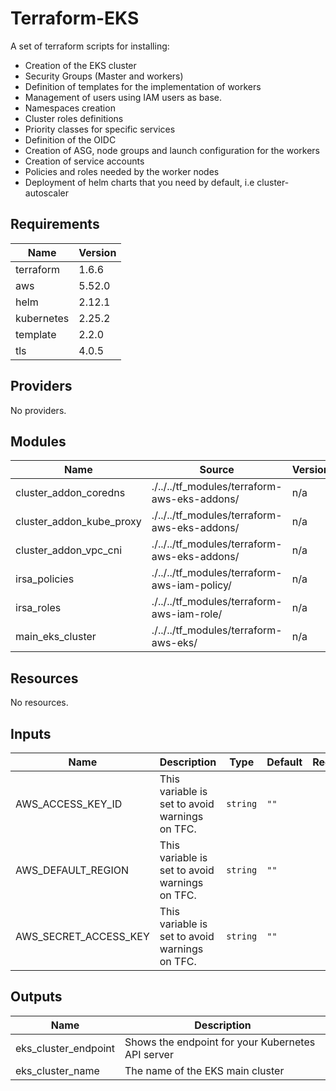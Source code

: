 # Terraform-EKS

A set of terraform scripts for installing:

- Creation of the EKS cluster
- Security Groups (Master and workers)
- Definition of templates for the implementation of workers
- Management of users using IAM users as base.
- Namespaces creation
- Cluster roles definitions
- Priority classes for specific services
- Definition of the OIDC
- Creation of ASG, node groups and launch configuration for the workers
- Creation of service accounts
- Policies and roles needed by the worker nodes
- Deployment of helm charts that you need by default, i.e cluster-autoscaler

## Requirements

| Name | Version |
|------|---------|
| terraform | 1.6.6 |
| aws | 5.52.0 |
| helm | 2.12.1 |
| kubernetes | 2.25.2 |
| template | 2.2.0 |
| tls | 4.0.5 |

## Providers

No providers.

## Modules

| Name | Source | Version |
|------|--------|---------|
| cluster_addon_coredns | ./../../tf_modules/terraform-aws-eks-addons/ | n/a |
| cluster_addon_kube_proxy | ./../../tf_modules/terraform-aws-eks-addons/ | n/a |
| cluster_addon_vpc_cni | ./../../tf_modules/terraform-aws-eks-addons/ | n/a |
| irsa_policies | ./../../tf_modules/terraform-aws-iam-policy/ | n/a |
| irsa_roles | ./../../tf_modules/terraform-aws-iam-role/ | n/a |
| main_eks_cluster | ./../../tf_modules/terraform-aws-eks/ | n/a |

## Resources

No resources.

## Inputs

| Name | Description | Type | Default | Required |
|------|-------------|------|---------|:--------:|
| AWS_ACCESS_KEY_ID | This variable is set to avoid warnings on TFC. | `string` | `""` | no |
| AWS_DEFAULT_REGION | This variable is set to avoid warnings on TFC. | `string` | `""` | no |
| AWS_SECRET_ACCESS_KEY | This variable is set to avoid warnings on TFC. | `string` | `""` | no |

## Outputs

| Name | Description |
|------|-------------|
| eks_cluster_endpoint | Shows the endpoint for your Kubernetes API server |
| eks_cluster_name | The name of the EKS main cluster |
